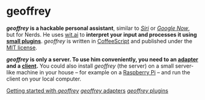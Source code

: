 # geoffrey

***geoffrey* is a hackable personal assistant**, similar to *[Siri](https://www.apple.com/de/ios/siri/)* or *[Google Now](http://www.google.com/landing/now/)*, but for Nerds. He uses [wit.ai](https://wit.ai) to **interpret your input and processes it using [small plugins](https://github.com/derhuerst/.geoffrey)**. *geoffrey* is written in [CoffeeScript](http://coffeescript.org) and published under the [MIT license](./blob/master/LICENSE.md).

***geoffrey* is only a server. To use him conveniently, you need to an [adapter](./blob/master/docs/adapters.md) and a [client](./blob/master/docs/clients.md).** You could also install *geoffrey* (the server) on a small server-like machine in your house – for example on a [Raspberry Pi](http://www.raspberrypi.org/) – and run the client on your local computer.

[Getting started with *geoffrey*](./blob/master/docs/getting-started.md)
[*geoffrey* adapters](./blob/master/docs/adapters.md)
[*geoffrey* plugins](./blob/master/docs/plugins.md)
